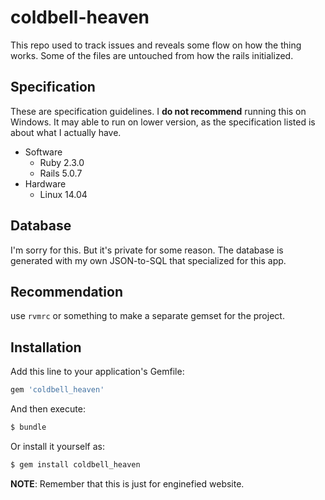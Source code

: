 # coldbell-heaven
This repo used to track issues and reveals some flow on how the thing works.
Some of the files are untouched from how the rails initialized.

## Specification
These are specification guidelines. I **do not recommend** running this on Windows.
It may able to run on lower version, as the specification listed is about what I actually have.

* Software
  * Ruby 2.3.0
  * Rails 5.0.7
* Hardware
  * Linux 14.04

## Database
I'm sorry for this. But it's private for some reason.
The database is generated with my own JSON-to-SQL that specialized for this app.

## Recommendation
use `rvmrc` or something to make a separate gemset for the project.

## Installation
Add this line to your application's Gemfile:

```ruby
gem 'coldbell_heaven'
```

And then execute:
```bash
$ bundle
```

Or install it yourself as:
```bash
$ gem install coldbell_heaven
```

**NOTE**: Remember that this is just for enginefied website.
